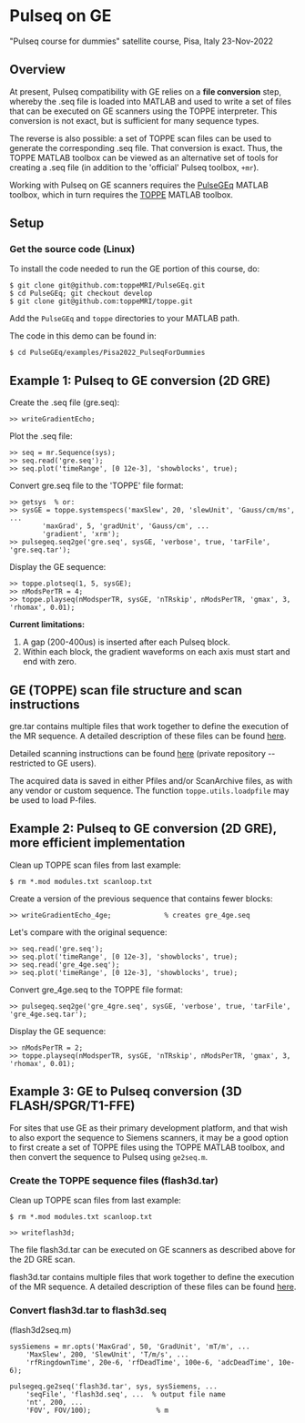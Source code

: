 # Pulseq on GE

"Pulseq course for dummies" satellite course, Pisa, Italy 23-Nov-2022

## Overview

At present, Pulseq compatibility with GE relies on a **file conversion** step, 
whereby the .seq file is loaded into MATLAB and used to write a set of files
that can be executed on GE scanners using the TOPPE interpreter.
This conversion is not exact, but is sufficient for many sequence types.

The reverse is also possible: a set of TOPPE scan files can be used to generate the
corresponding .seq file.
That conversion is exact.
Thus, the TOPPE MATLAB toolbox can be viewed as an alternative set of tools for creating a .seq file
(in addition to the 'official' Pulseq toolbox, `+mr`).

Working with Pulseq on GE scanners requires the
[PulseGEq](https://github.com/toppeMRI/PulseGEq)
MATLAB toolbox, which in turn requires the
[TOPPE](https://github.com/toppeMRI/toppe)
MATLAB toolbox.


## Setup

### Get the source code (Linux)

To install the code needed to run the GE portion of this course, do:
```
$ git clone git@github.com:toppeMRI/PulseGEq.git
$ cd PulseGEq; git checkout develop
$ git clone git@github.com:toppeMRI/toppe.git
```

Add the `PulseGEq` and `toppe` directories to your MATLAB path.

The code in this demo can be found in:
```
$ cd PulseGEq/examples/Pisa2022_PulseqForDummies
```


## Example 1: Pulseq to GE conversion (2D GRE)

Create the .seq file (gre.seq):
```
>> writeGradientEcho; 
```

Plot the .seq file:
```
>> seq = mr.Sequence(sys);
>> seq.read('gre.seq');
>> seq.plot('timeRange', [0 12e-3], 'showblocks', true);
```

Convert gre.seq file to the 'TOPPE' file format:
```
>> getsys  % or:
>> sysGE = toppe.systemspecs('maxSlew', 20, 'slewUnit', 'Gauss/cm/ms', ...
        'maxGrad', 5, 'gradUnit', 'Gauss/cm', ...
        'gradient', 'xrm');
>> pulsegeq.seq2ge('gre.seq', sysGE, 'verbose', true, 'tarFile', 'gre.seq.tar');
```

Display the GE sequence:
```
>> toppe.plotseq(1, 5, sysGE);
>> nModsPerTR = 4;
>> toppe.playseq(nModsperTR, sysGE, 'nTRskip', nModsPerTR, 'gmax', 3, 'rhomax', 0.01);
```

**Current limitations:**
1. A gap (200-400us) is inserted after each Pulseq block.
2. Within each block, the gradient waveforms on each axis must start and end with zero.


## GE (TOPPE) scan file structure and scan instructions

gre.tar contains multiple files that work together to define the execution of the MR sequence.
A detailed description of these files can be found
[here](https://github.com/toppeMRI/toppe/blob/main/Files.md).

Detailed scanning instructions can be found 
[here](https://github.com/jfnielsen/TOPPEpsdSourceCode/) (private repository -- restricted to GE users).

The acquired data is saved in either Pfiles and/or ScanArchive files, as with any vendor or custom sequence.
The function `toppe.utils.loadpfile` may be used to load P-files.


## Example 2: Pulseq to GE conversion (2D GRE), more efficient implementation

Clean up TOPPE scan files from last example:
```
$ rm *.mod modules.txt scanloop.txt
```

Create a version of the previous sequence that contains fewer blocks:
```
>> writeGradientEcho_4ge;             % creates gre_4ge.seq
```

Let's compare with the original sequence:
```
>> seq.read('gre.seq');
>> seq.plot('timeRange', [0 12e-3], 'showblocks', true);
>> seq.read('gre_4ge.seq');
>> seq.plot('timeRange', [0 12e-3], 'showblocks', true);
```

Convert gre_4ge.seq to the TOPPE file format:
```
>> pulsegeq.seq2ge('gre_4gre.seq', sysGE, 'verbose', true, 'tarFile', 'gre_4ge.seq.tar');
```

Display the GE sequence:
```
>> nModsPerTR = 2;
>> toppe.playseq(nModsperTR, sysGE, 'nTRskip', nModsPerTR, 'gmax', 3, 'rhomax', 0.01);
```


## Example 3: GE to Pulseq conversion (3D FLASH/SPGR/T1-FFE)

For sites that use GE as their primary development platform, 
and that wish to also export the sequence to Siemens scanners,
it may be a good option to first create a set of TOPPE files using the TOPPE MATLAB toolbox, 
and then convert the sequence to Pulseq using `ge2seq.m`.


### Create the TOPPE sequence files (flash3d.tar)

Clean up TOPPE scan files from last example:
```
$ rm *.mod modules.txt scanloop.txt
```

```
>> writeflash3d;
```

The file flash3d.tar can be executed on GE scanners as described above for the 2D GRE scan.

flash3d.tar contains multiple files that work together to define the execution of the MR sequence.
A detailed description of these files can be found
[here](https://github.com/toppeMRI/toppe/blob/main/Files.md).


### Convert flash3d.tar to flash3d.seq

(flash3d2seq.m)

```
sysSiemens = mr.opts('MaxGrad', 50, 'GradUnit', 'mT/m', ...
    'MaxSlew', 200, 'SlewUnit', 'T/m/s', ... 
    'rfRingdownTime', 20e-6, 'rfDeadTime', 100e-6, 'adcDeadTime', 10e-6);

pulsegeq.ge2seq('flash3d.tar', sys, sysSiemens, ...
    'seqFile', 'flash3d.seq', ...  % output file name
    'nt', 200, ...
    'FOV', FOV/100);                % m
```



